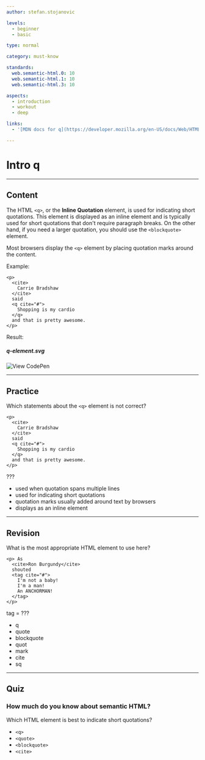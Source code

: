 ```yaml
---
author: stefan.stojanovic

levels:
  - beginner
  - basic

type: normal

category: must-know

standards:
  web.semantic-html.0: 10
  web.semantic-html.1: 10
  web.semantic-html.3: 10

aspects:
  - introduction
  - workout
  - deep

links:
  - '[MDN docs for q](https://developer.mozilla.org/en-US/docs/Web/HTML/Element/q){website}'

---
```

# Intro q
---
## Content

The HTML `<q>`, or the **Inline Quotation** element, is used for indicating short quotations. This element is displayed as an inline element and is typically used for short quotations that don't require paragraph breaks. On the other hand, if you need a larger quotation, you should use the `<blockquote>` element.

Most browsers display the `<q>` element by placing quotation marks around the content.

Example:
```
<p>
  <cite>
    Carrie Bradshaw
  </cite>
  said
  <q cite="#">
    Shopping is my cardio
  </q>
  and that is pretty awesome.
</p>
```

Result:
##### q-element.svg

![View CodePen](https://codepen.io/enkidevs/pen/gKBYJO)

---
## Practice

Which statements about the `<q>` element is not correct?

```
<p>
  <cite>
    Carrie Bradshaw
  </cite>
  said
  <q cite="#">
    Shopping is my cardio
  </q>
  and that is pretty awesome.
</p>
```

???

* used when quotation spans multiple lines
* used for indicating short quotations
* quotation marks usually added around text by browsers
* displays as an inline element


---
## Revision

What is the most appropriate HTML element to use here?

```
<p> As
  <cite>Ron Burgundy</cite>
  shouted
  <tag cite="#">
    I'm not a baby!
    I'm a man!
    An ANCHORMAN!
  </tag>
</p>

```

tag = ???

* q
* quote
* blockquote
* quot
* mark
* cite
* sq

---
## Quiz

### How much do you know about semantic HTML?

Which HTML element is best to indicate short quotations?

* `<q>`
* `<quote>`
* `<blockquote>`
* `<cite>`
